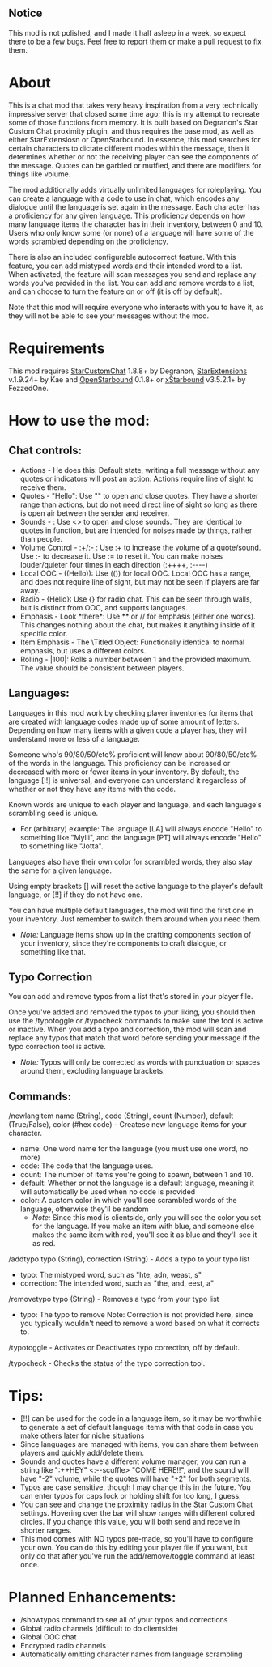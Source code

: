 ## Notice
This mod is not polished, and I made it half asleep in a week, so expect there to be a few bugs. Feel free to report them or make a pull request to fix them.

# About
This is a chat mod that takes very heavy inspiration from a very technically impressive server that closed some time ago; this is my attempt to recreate some of those functions from memory. It is built based on Degranon's Star Custom Chat proximity plugin, and thus requires the base mod, as well as either StarExtensiosn or OpenStarbound.
In essence, this mod searches for certain characters to dictate different modes within the message, then it determines whether or not the receiving player can see the components of the message. Quotes can be garbled or muffled, and there are modifiers for things like volume.

The mod additionally adds virtually unlimited languages for roleplaying. You can create a language with a code to use in chat, which encodes any dialogue until the language is set again in the message.
Each character has a proficiency for any given language. This proficiency depends on how many language items the character has in their inventory, between 0 and 10.
Users who only know some (or none) of a language will have some of the words scrambled depending on the proficiency.

There is also an included configurable autocorrect feature. With this feature, you can add mistyped words and their intended word to a list.
When activated, the feature will scan messages you send and replace any words you've provided in the list.
You can add and remove words to a list, and can choose to turn the feature on or off (it is off by default).

Note that this mod will require everyone who interacts with you to have it, as they will not be able to see your messages without the mod.

# Requirements
This mod requires [StarCustomChat](https://github.com/KrashV/StarCustomChat) 1.8.8+ by Degranon, [StarExtensions](https://github.com/StarExtensions/StarExtensions) v.1.9.24+ by Kae and [OpenStarbound](https://github.com/OpenStarbound/OpenStarbound) 0.1.8+ or [xStarbound](https://github.com/xStarbound/xStarbound) v3.5.2.1+ by FezzedOne.

# How to use the mod:

## Chat controls:
- Actions - He does this: Default state, writing a full message without any quotes or indicators will post an action. Actions require line of sight to receive them.
- Quotes - "Hello": Use "" to open and close quotes. They have a shorter range than actions, but do not need direct line of sight so long as there is open air between the sender and receiver.
- Sounds - <bang>: Use <> to open and close sounds. They are identical to quotes in function, but are intended for noises made by things, rather than people.
- Volume Control - :+/:- : Use :+ to increase the volume of a quote/sound. Use :- to decrease it. Use := to reset it. You can make noises louder/quieter four times in each direction (:++++, :----)
- Local OOC - ((Hello)): Use (()) for local OOC. Local OOC has a range, and does not require line of sight, but may not be seen if players are far away.
- Radio - {Hello}: Use {} for radio chat. This can be seen through walls, but is distinct from OOC, and supports languages.
- Emphasis - Look \*there\*: Use ** or // for emphasis (either one works). This changes nothing about the chat, but makes it anything inside of it specific color.
- Item Emphasis - The \Titled Object\: Functionally identical to normal emphasis, but uses a different colors.
- Rolling - |100|: Rolls a number between 1 and the provided maximum. The value should be consistent between players.

## Languages:
Languages in this mod work by checking player inventories for items that are created with language codes made up of some amount of letters. Depending on how many items with a given code a player has, they will understand more or less of a language.

Someone who's 90/80/50/etc% proficient will know about 90/80/50/etc% of the words in the language. This proficiency can be increased or decreased with more or fewer items in your inventory. By default, the language [!!] is universal, and everyone can understand it regardless of whether or not they have any items with the code.

Known words are unique to each player and language, and each language's scrambling seed is unique.
- For (arbitrary) example: The language [LA] will always encode "Hello" to something like "Mylli", and the language [PT] will always encode "Hello" to something like "Jotta".

Languages also have their own color for scrambled words, they also stay the same for a given language.

Using empty brackets [] will reset the active language to the player's default language, or [!!] if they do not have one.

You can have multiple default languages, the mod will find the first one in your inventory. Just remember to switch them around when you need them.
- *Note:* Language items show up in the crafting components section of your inventory, since they're components to craft dialogue, or something like that.

## Typo Correction 
You can add and remove typos from a list that's stored in your player file.

Once you've added and removed the typos to your liking, you should then use the /typotoggle or /typocheck commands to make sure the tool is active or inactive. When you add a typo and correction, the mod will scan and replace any typos that match that word before sending your message if the typo correction tool is active.
- *Note:* Typos will only be corrected as words with punctuation or spaces around them, excluding language brackets.

## Commands:
/newlangitem name (String), code (String), count (Number), default (True/False), color (#hex code) - Createse new language items for your character.
- name: One word name for the language (you must use one word, no more)
- code: The code that the language uses.
- count: The number of items you're going to spawn, between 1 and 10. 
- default: Whether or not the language is a default language, meaning it will automatically be used when no code is provided
- color: A custom color in which you'll see scrambled words of the language, otherwise they'll be random 
    - *Note:* Since this mod is clientside, only you will see the color you set for the language. If you make an item with blue, and someone else makes the same item with red, you'll see it as blue and they'll see it as red.

/addtypo typo (String), correction (String) - Adds a typo to your typo list
- typo: The mistyped word, such as "hte, adn, weast, s"
- correction: The intended word, such as "the, and, eest, a"

/removetypo typo (String) - Removes a typo from your typo list
- typo: The typo to remove
Note: Correction is not provided here, since you typically wouldn't need to remove a word based on what it corrects to.

/typotoggle - Activates or Deactivates typo correction, off by default.

/typocheck - Checks the status of the typo correction tool.

# Tips:
- [!!] can be used for the code in a language item, so it may be worthwhile to generate a set of default language items with that code in case you make others later for niche situations
- Since languages are managed with items, you can share them between players and quickly add/delete them.
- Sounds and quotes have a different volume manager, you can run a string like ":++HEY" <:--scuffle> "COME HERE!!", and the sound will have "-2" volume, while the quotes will have "+2" for both segments.
- Typos are case sensitive, though I may change this in the future. You can enter typos for caps lock or holding shift for too long, I guess.
- You can see and change the proximity radius in the Star Custom Chat settings. Hovering over the bar will show ranges with different colored circles. If you change this value, you will both send and receive in shorter ranges.
- This mod comes with NO typos pre-made, so you'll have to configure your own. You can do this by editing your player file if you want, but only do that after you've run the add/remove/toggle command at least once.

# Planned Enhancements:
- /showtypos command to see all of your typos and corrections
- Global radio channels (difficult to do clientside)
- Global OOC chat
- Encrypted radio channels
- Automatically omitting character names from language scrambling
